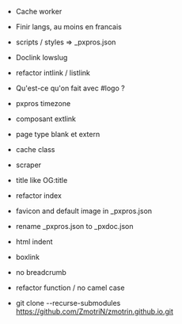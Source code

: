 - Cache worker
- Finir langs, au moins en francais
- scripts / styles => _pxpros.json
- Doclink lowslug 
- refactor intlink / listlink
- Qu'est-ce qu'on fait avec #logo ?
- pxpros timezone
- composant extlink
- page type blank et extern
- cache class
- scraper
- title like OG:title
- refactor index
- favicon and default image in _pxpros.json
- rename _pxpros.json to _pxdoc.json
- html indent
- boxlink
- no breadcrumb
- refactor function / no camel case

- git clone --recurse-submodules https://github.com/ZmotriN/zmotrin.github.io.git